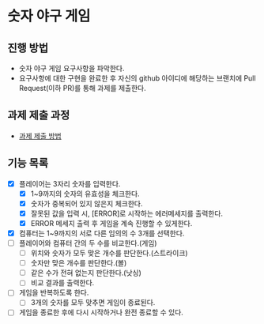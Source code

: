 # 숫자 야구 게임
## 진행 방법
* 숫자 야구 게임 요구사항을 파악한다.
* 요구사항에 대한 구현을 완료한 후 자신의 github 아이디에 해당하는 브랜치에 Pull Request(이하 PR)를 통해 과제를 제출한다.

## 과제 제출 과정
* [과제 제출 방법](https://github.com/next-step/nextstep-docs/tree/master/precourse)

## 기능 목록

- [x] 플레이어는 3자리 숫자를 입력한다.
    - [x] 1~9까지의 숫자의 유효성을 체크한다.
    - [x] 숫자가 중복되어 있지 않은지 체크한다.
    - [x] 잘못된 값을 입력 시, [ERROR]로 시작하는 에러메세지를 출력한다.
    - [x] ERROR 메세지 출력 후 게임을 계속 진행할 수 있게한다.
- [x] 컴퓨터는 1~9까지의 서로 다른 임의의 수 3개를 선택한다.
- [ ] 플레이어와 컴퓨터 간의 두 수를 비교한다.(게임)
  - [ ] 위치와 숫자가 모두 맞은 개수를 판단한다.(스트라이크)
  - [ ] 숫자만 맞은 개수를 판단한다.(볼)
  - [ ] 같은 수가 전혀 없는지 판단한다.(낫싱)
  - [ ] 비교 결과를 출력한다.
- [ ] 게임을 반복하도록 한다.
  - [ ] 3개의 숫자를 모두 맞추면 게임이 종료된다.
- [ ] 게임을 종료한 후에 다시 시작하거나 완전 종료할 수 있다.
